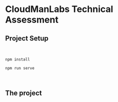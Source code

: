 # CloudManLabs Technical Assessment

## Project Setup

<br/>

```
npm install
```

```
npm run serve
```
<br/>

## The project


